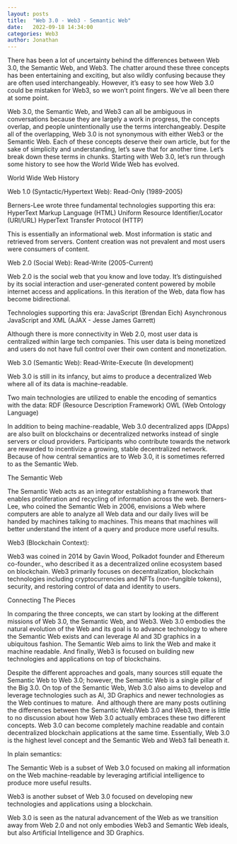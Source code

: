 ```yaml
---
layout: posts
title:  "Web 3.0 - Web3 - Semantic Web"
date:   2022-09-18 14:34:00
categories: Web3
author: Jonathan
---
```


There has been a lot of uncertainty behind the differences between Web 3.0, the Semantic Web, and Web3. The chatter around these three concepts has been entertaining and exciting, but also wildly confusing because they are often used interchangeably. However, it’s easy to see how Web 3.0 could be mistaken for Web3, so we won’t point fingers. We’ve all been there at some point.

Web 3.0, the Semantic Web, and Web3 can all be ambiguous in conversations because they are largely a work in progress, the concepts overlap, and people unintentionally use the terms interchangeably. Despite all of the overlapping, Web 3.0 is not synonymous with either Web3 or the Semantic Web. Each of these concepts deserve their own article, but for the sake of simplicity and understanding, let’s save that for another time. Let’s break down these terms in chunks. Starting with Web 3.0, let’s run through some history to see how the World Wide Web has evolved.


World Wide Web History

Web 1.0 (Syntactic/Hypertext Web): Read-Only (1989-2005)

Berners-Lee wrote three fundamental technologies supporting this era:
HyperText Markup Language (HTML)
Uniform Resource Identifier/Locator (URI/URL)
HyperText Transfer Protocol (HTTP)

This is essentially an informational web. Most information is static and retrieved from servers. Content creation was not prevalent and most users were consumers of content.



Web 2.0 (Social Web): Read-Write (2005-Current)

Web 2.0 is the social web that you know and love today. It’s distinguished by its social interaction and user-generated content powered by mobile internet access and applications. In this iteration of the Web, data flow has become bidirectional.

Technologies supporting this era:
JavaScript (Brendan Eich)
Asynchronous JavaScript and XML (AJAX - Jesse James Garrett)

Although there is more connectivity in Web 2.0, most user data is centralized within large tech companies. This user data is being monetized and users do not have full control over their own content and monetization.


Web 3.0 (Semantic Web): Read-Write-Execute (In development)

Web 3.0 is still in its infancy, but aims to produce a decentralized Web where all of its data is machine-readable.

Two main technologies are utilized to enable the encoding of semantics with the data:
RDF (Resource Description Framework)
OWL (Web Ontology Language)

In addition to being machine-readable, Web 3.0 decentralized apps (DApps) are also built on blockchains or decentralized networks instead of single servers or cloud providers. Participants who contribute towards the network are rewarded to incentivize a growing, stable decentralized network. Because of how central semantics are to Web 3.0, it is sometimes referred to as the Semantic Web.

The Semantic Web

The Semantic Web acts as an integrator establishing a framework that enables proliferation and recycling of information across the web. Berners-Lee, who coined the Semantic Web in 2006, envisions a Web where computers are able to analyze all Web data and our daily lives will be handed by machines talking to machines. This means that machines will better understand the intent of a query and produce more useful results.


Web3 (Blockchain Context):

Web3 was coined in 2014 by Gavin Wood, Polkadot founder and Ethereum co-founder., who described it as a decentralized online ecosystem based on blockchain. Web3 primarily focuses on decentralization, blockchain technologies including cryptocurrencies and NFTs (non-fungible tokens), security, and restoring control of data and identity to users.

Connecting The Pieces

In comparing the three concepts, we can start by looking at the different missions of Web 3.0, the Semantic Web, and Web3. Web 3.0 embodies the natural evolution of the Web and its goal is to advance technology to where the Semantic Web exists and can leverage AI and 3D graphics in a ubiquitous fashion. The Semantic Web aims to link the Web and make it machine readable. And finally, Web3 is focused on building new technologies and applications on top of blockchains.

Despite the different approaches and goals, many sources still equate the Semantic Web to Web 3.0; however, the Semantic Web is a single pillar of the Big 3.0. On top of the Semantic Web, Web 3.0 also aims to develop and leverage technologies such as AI, 3D Graphics and newer technologies as the Web continues to mature.
 And although there are many posts outlining the differences between the Semantic Web/Web 3.0 and Web3, there is little to no discussion about how Web 3.0 actually embraces these two different concepts. Web 3.0 can become completely machine readable and contain decentralized blockchain applications at the same time. Essentially, Web 3.0 is the highest level concept and the Semantic Web and Web3 fall beneath it.



In plain semantics:

The Semantic Web is a subset of Web 3.0 focused on making all information on the Web machine-readable by leveraging artificial intelligence to produce more useful results.

Web3 is another subset of Web 3.0 focused on developing new technologies and applications using a blockchain.

Web 3.0 is seen as the natural advancement of the Web as we transition away from Web 2.0 and not only embodies Web3 and Semantic Web ideals, but also Artificial Intelligence and 3D Graphics.
